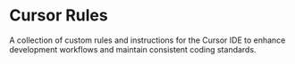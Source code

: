 # Cursor Rules

A collection of custom rules and instructions for the Cursor IDE to enhance development workflows and maintain consistent coding standards.